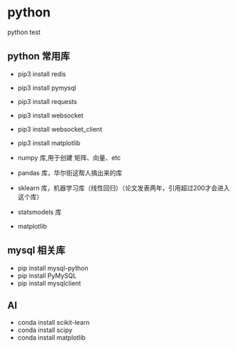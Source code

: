 # python

python test

## python 常用库

- pip3 install redis 
- pip3 install pymysql 
- pip3 install requests 
- pip3 install websocket 
- pip3 install websocket_client
- pip3 install matplotlib

- numpy 库,用于创建 矩阵、向量、etc
- pandas 库，华尔街这帮人搞出来的库
- sklearn 库，机器学习库（线性回归）（论文发表两年，引用超过200才会进入这个库）
- statsmodels 库
- matplotlib

## mysql 相关库
- pip install mysql-python
- pip install PyMySQL
- pip install mysqlclient


## AI

- conda install scikit-learn
- conda install scipy
- conda install matplotlib


